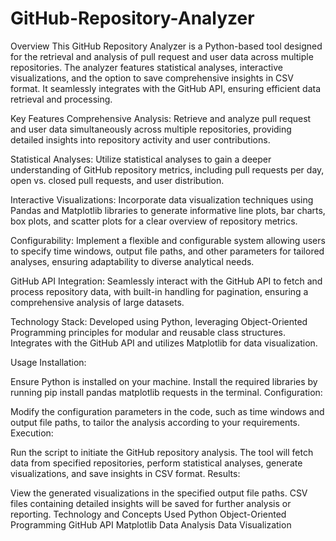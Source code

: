 # GitHub-Repository-Analyzer
Overview
This GitHub Repository Analyzer is a Python-based tool designed for the retrieval and analysis of pull request and user data across multiple repositories. The analyzer features statistical analyses, interactive visualizations, and the option to save comprehensive insights in CSV format. It seamlessly integrates with the GitHub API, ensuring efficient data retrieval and processing.

Key Features
Comprehensive Analysis: Retrieve and analyze pull request and user data simultaneously across multiple repositories, providing detailed insights into repository activity and user contributions.

Statistical Analyses: Utilize statistical analyses to gain a deeper understanding of GitHub repository metrics, including pull requests per day, open vs. closed pull requests, and user distribution.

Interactive Visualizations: Incorporate data visualization techniques using Pandas and Matplotlib libraries to generate informative line plots, bar charts, box plots, and scatter plots for a clear overview of repository metrics.

Configurability: Implement a flexible and configurable system allowing users to specify time windows, output file paths, and other parameters for tailored analyses, ensuring adaptability to diverse analytical needs.

GitHub API Integration: Seamlessly interact with the GitHub API to fetch and process repository data, with built-in handling for pagination, ensuring a comprehensive analysis of large datasets.

Technology Stack: Developed using Python, leveraging Object-Oriented Programming principles for modular and reusable class structures. Integrates with the GitHub API and utilizes Matplotlib for data visualization.

Usage
Installation:

Ensure Python is installed on your machine.
Install the required libraries by running pip install pandas matplotlib requests in the terminal.
Configuration:

Modify the configuration parameters in the code, such as time windows and output file paths, to tailor the analysis according to your requirements.
Execution:

Run the script to initiate the GitHub repository analysis. The tool will fetch data from specified repositories, perform statistical analyses, generate visualizations, and save insights in CSV format.
Results:

View the generated visualizations in the specified output file paths.
CSV files containing detailed insights will be saved for further analysis or reporting.
Technology and Concepts Used
Python
Object-Oriented Programming
GitHub API
Matplotlib
Data Analysis
Data Visualization
